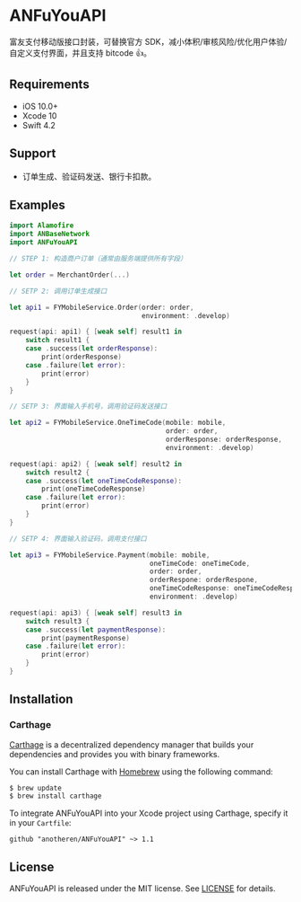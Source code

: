 # ANFuYouAPI
富友支付移动版接口封装，可替换官方 SDK，减小体积/审核风险/优化用户体验/自定义支付界面，并且支持 bitcode 👍。

## Requirements

* iOS 10.0+
* Xcode 10
* Swift 4.2

## Support

* 订单生成、验证码发送、银行卡扣款。

## Examples

```swift
import Alamofire
import ANBaseNetwork
import ANFuYouAPI

// STEP 1: 构造商户订单（通常由服务端提供所有字段）

let order = MerchantOrder(...)

// SETP 2: 调用订单生成接口

let api1 = FYMobileService.Order(order: order, 
                                 environment: .develop)

request(api: api1) { [weak self] result1 in
    switch result1 {
    case .success(let orderResponse):
        print(orderResponse)
    case .failure(let error):
        print(error)
    }
}

// SETP 3: 界面输入手机号，调用验证码发送接口

let api2 = FYMobileService.OneTimeCode(mobile: mobile, 
                                       order: order, 
                                       orderResponse: orderResponse, 
                                       environment: .develop)

request(api: api2) { [weak self] result2 in
    switch result2 {
    case .success(let oneTimeCodeResponse):
        print(oneTimeCodeResponse)
    case .failure(let error):
        print(error)
    }
}

// SETP 4: 界面输入验证码，调用支付接口

let api3 = FYMobileService.Payment(mobile: mobile, 
                                   oneTimeCode: oneTimeCode, 
                                   order: order, 
                                   orderRespone: orderRespone, 
                                   oneTimeCodeResponse: oneTimeCodeResponse, 
                                   environment: .develop)

request(api: api3) { [weak self] result3 in
    switch result3 {
    case .success(let paymentResponse):
        print(paymentResponse)
    case .failure(let error):
        print(error)
    }
}
```

## Installation

### Carthage

[Carthage](https://github.com/Carthage/Carthage) is a decentralized dependency manager that builds your dependencies and provides you with binary frameworks.

You can install Carthage with [Homebrew](http://brew.sh/) using the following command:

```bash
$ brew update
$ brew install carthage
```

To integrate ANFuYouAPI into your Xcode project using Carthage, specify it in your `Cartfile`:

```ogdl
github "anotheren/ANFuYouAPI" ~> 1.1
```

## License

ANFuYouAPI is released under the MIT license. See [LICENSE](./LICENSE) for details.
